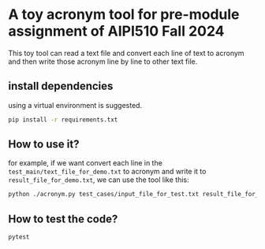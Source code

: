 # A toy acronym tool for pre-module assignment of AIPI510 Fall 2024

This toy tool can read a text file and convert each line of text to acronym and then write those acronym line by line to other text file.


## install dependencies

using a virtual environment is suggested.

```bash
pip install -r requirements.txt
```

## How to use it?

for example, if we want convert each line in the `test_main/text_file_for_demo.txt` to acronym and write it to `result_file_for_demo.txt`, we can use the tool like this:

```bash
python ./acronym.py test_cases/input_file_for_test.txt result_file_for_demo.txt
```

## How to test the code?

```bash
pytest
```